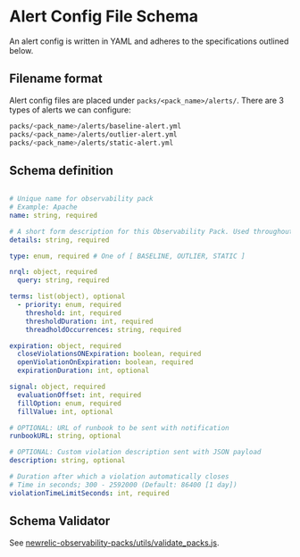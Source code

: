 # Alert Config File Schema

An alert config is written in YAML and adheres to the specifications outlined below.

## Filename format

Alert config files are placed under `packs/<pack_name>/alerts/`. There are 3 types of alerts we can configure:

```bash
packs/<pack_name>/alerts/baseline-alert.yml
packs/<pack_name>/alerts/outlier-alert.yml
packs/<pack_name>/alerts/static-alert.yml
```

## Schema definition

```yaml

# Unique name for observability pack
# Example: Apache
name: string, required

# A short form description for this Observability Pack. Used throughout the platform when displaying the pack.
details: string, required

type: enum, required # One of [ BASELINE, OUTLIER, STATIC ]

nrql: object, required
  query: string, required

terms: list(object), optional
  - priority: enum, required
    threshold: int, required
    thresholdDuration: int, required
    threadholdOccurrences: string, required

expiration: object, required
  closeViolationsONExpiration: boolean, required
  openViolationOnExpiration: boolean, required
  expirationDuration: int, optional

signal: object, required
  evaluationOffset: int, required
  fillOption: enum, required
  fillValue: int, optional

# OPTIONAL: URL of runbook to be sent with notification
runbookURL: string, optional

# OPTIONAL: Custom violation description sent with JSON payload
description: string, optional

# Duration after which a violation automatically closes
# Time in seconds; 300 - 2592000 (Default: 86400 [1 day])
violationTimeLimitSeconds: int, required
```

## Schema Validator

See [newrelic-observability-packs/utils/validate_packs.js](../utils/validate_packs.js).
